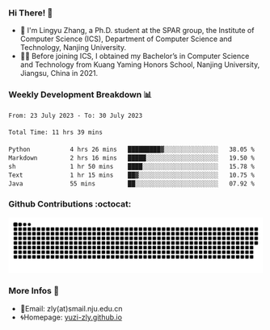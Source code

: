 ### Hi There! 👋 
- 🐳 I'm Lingyu Zhang, a Ph.D. student at the SPAR group, the Institute of Computer Science (ICS), Department of Computer Science and Technology, Nanjing University.
- 🧑‍🎓 Before joining ICS, I obtained my Bachelor’s in Computer Science and Technology from Kuang Yaming Honors School, Nanjing University, Jiangsu, China in 2021.

### Weekly Development Breakdown :bar_chart:

<!--START_SECTION:waka-->

```txt
From: 23 July 2023 - To: 30 July 2023

Total Time: 11 hrs 39 mins

Python           4 hrs 26 mins   █████████▓░░░░░░░░░░░░░░░   38.05 %
Markdown         2 hrs 16 mins   █████░░░░░░░░░░░░░░░░░░░░   19.50 %
sh               1 hr 50 mins    ████░░░░░░░░░░░░░░░░░░░░░   15.78 %
Text             1 hr 15 mins    ██▓░░░░░░░░░░░░░░░░░░░░░░   10.75 %
Java             55 mins         ██░░░░░░░░░░░░░░░░░░░░░░░   07.92 %
```

<!--END_SECTION:waka-->

### Github Contributions :octocat:

![](https://raw.githubusercontent.com/yuzi-zly/yuzi-zly/output/github-contribution-grid-snake.svg)              


### More Infos 📖

- 📧Email: zly(at)smail.nju.edu.cn
- 🌀Homepage: [yuzi-zly.github.io](https://yuzi-zly.github.io/)
